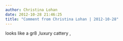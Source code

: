 ```yaml
---
author: Christina Lohan
date: 2012-10-28 21:46:25
title: "Comment from Christina Lohan | 2012-10-28"
---
```

looks like a gr8 ,luxury cattery ,

